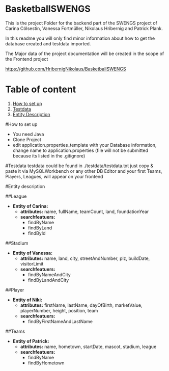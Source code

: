 # BasketballSWENGS
This is the project Folder for the backend part of the SWENGS project of Carina Cölsestin, Vanessa Fortmüller, Nikolaus Hribernig and Patrick Plank.

In this readme you will only find minor information about how to get the database created and testdata imported. 

The Major data of the project documentation will be created in the scope of the Frontend project 

https://github.com/HribernigNikolaus/BasketballSWENGS

# Table of content

1. [How to set up](#how-to-set-up)
2. [Testdata](#testdata)
3. [Entity Description](#entity-description) 


#How to set up
* You need Java 
* Clone Project
* edit application.properties_template with your Database information,  
  change name to application.properties 
  (file will not be submitted because its listed in the .gitignore)

#Testdata
testdata could be found in ./testdata/testdata.txt 
just copy  & paste it via MySQLWorkbench or any other DB Editor and your first Teams, Players, Leagues, will appear on your frontend


#Entity description   

##League
* **Entity of Carina:**
    * **attributes:** name, fullName, teamCount, land, foundationYear
    * **searchfeatuers:**
        * findByName
        * findByLand
        * findById  
        
##Stadium
* **Entity of Vanessa:**
    * **attributes:** name, land, city, streetAndNumber, plz, buildDate, visitorLimit
    * **searchfeatuers:**
        * findByNameAndCity
        * findByLandAndCity


##Player
* **Entity of Niki:**
    * **attributes:** firstName, lastName, dayOfBirth, marketValue, playerNumber, height, position, team
    * **searchfeatuers:**
        * findByFirstNameAndLastName


##Teams
* **Entity of Patrick:**
    * **attributes:** name, hometown, startDate, mascot, stadium, league
    * **searchfeatuers:**
        * findByName
        * findByHometown
        
